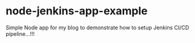 # node-jenkins-app-example
Simple Node app for my blog to demonstrate how to setup Jenkins CI/CD pipeline...!!!
